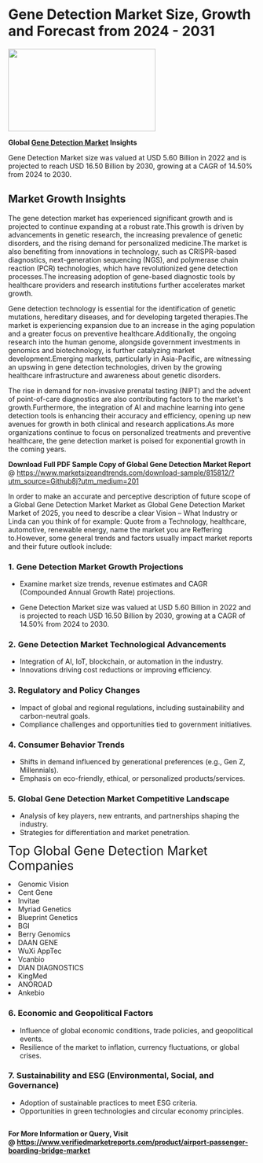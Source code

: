 <H1>Gene Detection Market Size, Growth and Forecast from 2024 - 2031</H1><img class="aligncenter size-medium wp-image-584254" src="https://thirdeyenews.in/wp-content/uploads/2024/09/Global-Market-Research-300x168.jpeg" alt="" width="300" height="168" /><p><strong>Global&nbsp;<a href="https://www.marketsizeandtrends.com/download-sample/815812/?utm_source=Github8j?utm_medium=201">Gene Detection Market</a> Insights</strong></p><p>Gene Detection Market size was valued at USD 5.60 Billion in 2022 and is projected to reach USD 16.50 Billion by 2030, growing at a CAGR of 14.50% from 2024 to 2030.</p><p><h2>Market Growth Insights</h2> <p>The gene detection market has experienced significant growth and is projected to continue expanding at a robust rate.This growth is driven by advancements in genetic research, the increasing prevalence of genetic disorders, and the rising demand for personalized medicine.The market is also benefiting from innovations in technology, such as CRISPR-based diagnostics, next-generation sequencing (NGS), and polymerase chain reaction (PCR) technologies, which have revolutionized gene detection processes.The increasing adoption of gene-based diagnostic tools by healthcare providers and research institutions further accelerates market growth.</p> <p>Gene detection technology is essential for the identification of genetic mutations, hereditary diseases, and for developing targeted therapies.The market is experiencing expansion due to an increase in the aging population and a greater focus on preventive healthcare.Additionally, the ongoing research into the human genome, alongside government investments in genomics and biotechnology, is further catalyzing market development.Emerging markets, particularly in Asia-Pacific, are witnessing an upswing in gene detection technologies, driven by the growing healthcare infrastructure and awareness about genetic disorders.</p> <p>The rise in demand for non-invasive prenatal testing (NIPT) and the advent of point-of-care diagnostics are also contributing factors to the market's growth.Furthermore, the integration of AI and machine learning into gene detection tools is enhancing their accuracy and efficiency, opening up new avenues for growth in both clinical and research applications.As more organizations continue to focus on personalized treatments and preventive healthcare, the gene detection market is poised for exponential growth in the coming years.</p> <p><span class=""><strong>Download Full PDF Sample Copy of Global Gene Detection Market Report</strong> @ <a href="https://www.marketsizeandtrends.com/download-sample/815812/?utm_source=Github8j?utm_medium=201" target="_blank">https://www.marketsizeandtrends.com/download-sample/815812/?utm_source=Github8j?utm_medium=201</a></span></p><p>In order to make an accurate and perceptive description of future scope of a Global&nbsp;Gene Detection Market Market as Global&nbsp;Gene Detection Market Market of 2025, you need to describe a clear Vision &ndash; What Industry or Linda can you think of for example: Quote from a Technology, healthcare, automotive, renewable energy, name the market you are Reffering to.However, some general trends and factors usually impact market reports and their future outlook include:</p><h3>1.&nbsp;<strong>Gene Detection Market Growth Projections</strong></h3><ul><li>Examine market size trends, revenue estimates and CAGR (Compounded Annual Growth Rate) projections.</li><li><p>Gene Detection Market size was valued at USD 5.60 Billion in 2022 and is projected to reach USD 16.50 Billion by 2030, growing at a CAGR of 14.50% from 2024 to 2030.</p></li></ul><h3>2.&nbsp;<strong>Gene Detection Market Technological Advancements</strong></h3><ul><li>Integration of AI, IoT, blockchain, or automation in the industry.</li><li>Innovations driving cost reductions or improving efficiency.</li></ul><h3>3.&nbsp;<strong>Regulatory and Policy Changes</strong></h3><ul><li>Impact of global and regional regulations, including sustainability and carbon-neutral goals.</li><li>Compliance challenges and opportunities tied to government initiatives.</li></ul><h3>4.&nbsp;<strong>Consumer Behavior Trends</strong></h3><ul><li>Shifts in demand influenced by generational preferences (e.g., Gen Z, Millennials).</li><li>Emphasis on eco-friendly, ethical, or personalized products/services.</li></ul><h3>5.&nbsp;<strong>Global Gene Detection Market Competitive Landscape</strong></h3><ul><li>Analysis of key players, new entrants, and partnerships shaping the industry.</li><li>Strategies for differentiation and market penetration.</li></ul><p data-pm-slice="1 1 []"><span style="color: inherit; font-family: inherit; font-size: 25px;">Top Global Gene Detection Market Companies</span></p><div class="" data-test-id=""><p><li>Genomic Vision</li><li> Cent Gene</li><li> Invitae</li><li> Myriad Genetics</li><li> Blueprint Genetics</li><li> BGI</li><li> Berry Genomics</li><li> DAAN GENE</li><li> WuXi AppTec</li><li> Vcanbio</li><li> DIAN DIAGNOSTICS</li><li> KingMed</li><li> ANOROAD</li><li> Ankebio</li></p></div><h3>6.&nbsp;<strong>Economic and Geopolitical Factors</strong></h3><ul><li>Influence of global economic conditions, trade policies, and geopolitical events.</li><li>Resilience of the market to inflation, currency fluctuations, or global crises.</li></ul><h3>7.&nbsp;<strong>Sustainability and ESG (Environmental, Social, and Governance)</strong></h3><ul><li>Adoption of sustainable practices to meet ESG criteria.</li><li>Opportunities in green technologies and circular economy principles.</li></ul><h2><strong style="font-size: 14px;">For More Information or Query, Visit @&nbsp;</strong><a style="background-color: #ffffff; font-size: 14px;" href="https://www.marketsizeandtrends.com/report/gene-detection-market/" target="_blank">https://www.verifiedmarketreports.com/product/airport-passenger-boarding-bridge-market</a></h2>